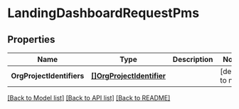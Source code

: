 # LandingDashboardRequestPms

## Properties
Name | Type | Description | Notes
------------ | ------------- | ------------- | -------------
**OrgProjectIdentifiers** | [**[]OrgProjectIdentifier**](OrgProjectIdentifier.md) |  | [default to null]

[[Back to Model list]](../README.md#documentation-for-models) [[Back to API list]](../README.md#documentation-for-api-endpoints) [[Back to README]](../README.md)

